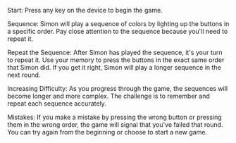 Start: Press any key  on the device to begin the game.

Sequence: Simon will play a sequence of colors by lighting up the buttons in a specific order. Pay close attention to the sequence because you'll need to repeat it.

Repeat the Sequence: After Simon has played the sequence, it's your turn to repeat it. Use your memory to press the buttons in the exact same order that Simon did. If you get it right, Simon will play a longer sequence in the next round.

Increasing Difficulty: As you progress through the game, the sequences will become longer and more complex. The challenge is to remember and repeat each sequence accurately.

Mistakes: If you make a mistake by pressing the wrong button or pressing them in the wrong order, the game will signal that you've failed that round. You can try again from the beginning or choose to start a new game.

